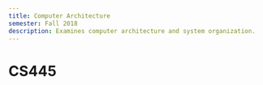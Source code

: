 ```yaml
---
title: Computer Architecture
semester: Fall 2018
description: Examines computer architecture and system organization.
---
```


# CS445